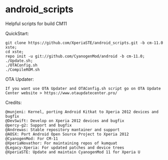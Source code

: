 android_scripts
===============

Helpful scripts for build CM11

QuickStart:

    git clone https://github.com/XperiaSTE/android_scripts.git -b cm-11.0 xste;
    cd xste;
    repo init -u git://github.com/CyanogenMod/android -b cm-11.0;
    ./Update.sh;
    ./OTAConfig.sh
    ./CompileROM.sh

OTA Updater:

	If you want use OTA Updater and OTAConfig.sh script go on OTA Update Center website > https://www.otaupdatecenter.pro/

Credits:
    
    @munjeni: Kernel, porting Android Kitkat to Xperia 2012 devices and bugfix
    @DevSwift: Develop on Xperia 2012 devices and bugfix
    @percy-g2: Support and bugfix
    @Andrewas: Stable repository mantainer and support
    @AOSX: Port Android Open Source Project to Xperia 2012
    @CyanogenMod: For CM-11
    @XperiaNovathor: For maintaining repos of kumquat
    @Legacy-Xperia: For updated patches and device trees
    @XperiaSTE: Update and maintain CyanogenMod 11 for Xperia U
